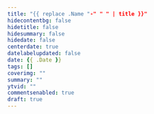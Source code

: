 ```yaml
---
title: "{{ replace .Name "-" " " | title }}"
hidecontentbg: false
hidetitle: false
hidesummary: false
hidedate: false
centerdate: true
datelabelupdated: false
date: {{ .Date }}
tags: []
coverimg: ""
summary: ""
ytvid: ""
commentsenabled: true
draft: true
---
```


